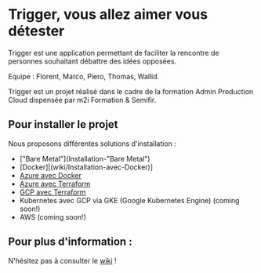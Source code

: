 # Trigger, vous allez aimer vous détester

Trigger est une application permettant de faciliter la rencontre de personnes souhaitant débattre des idées opposées.

Equipe : Florent, Marco, Piero, Thomas, Wallid.

Trigger est un projet réalisé dans le cadre de la formation Admin Production Cloud dispensée par m2i Formation & Semifir.

## Pour installer le projet
Nous proposons différentes solutions d'installation :
* ["Bare Metal"](Installation-"Bare Metal")
* [Docker]|(wiki/Installation-avec-Docker)]
* [Azure avec Docker](wiki/Installation-Azure-avec-Docker)
* [Azure avec Terraform](wiki/Installation-Azure-avec-Terraform)
* [GCP avec Terraform](wiki/Installation-GCP-avec-Terraform)
* Kubernetes avec GCP via GKE (Google Kubernetes Engine) (coming soon!)
* AWS (coming soon!)


## Pour plus d'information :
N'hésitez pas à consulter le [wiki](https://github.com/vanoud/Trigger-project/wiki/) !